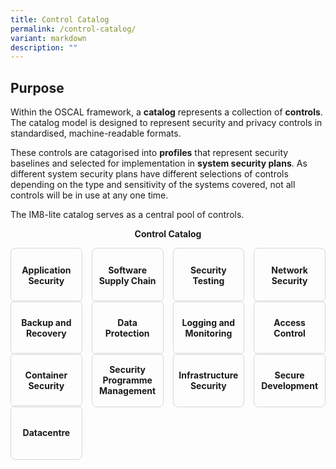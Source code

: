 ```yaml
---
title: Control Catalog
permalink: /control-catalog/
variant: markdown
description: ""
---
```

## Purpose

Within the OSCAL framework, a **catalog** represents a collection of **controls**. The catalog model is designed to represent security and privacy controls in standardised, machine-readable formats.

These controls are catagorised into **profiles** that represent security baselines and selected for implementation in **system security plans**. As different system security plans have different selections of controls depending on the type and sensitivity of the systems covered, not all controls will be in use at any one time.

The IM8-lite catalog serves as a central pool of controls.

<style>
	p.controls-title {
	  display: flex;
	  justify-content: center;
	}
	#grid.controls {
	  display: grid;
	  grid-template-columns: repeat(4, minmax(0, 1fr));
	  grid-auto-rows: 1fr;
	  grid-gap: 15px;
	}
	#grid.controls > div.content {
	  display: contents;
  }
	
	#grid.controls > div.content a {
	  border: 1px solid #d6d6d6;
	  border-radius: 8px;
	  padding: 8px;
    display: flex;
	  justify-content: center;
	  align-items: center;
	  text-align: center;
	  height: 100%;
    text-decoration: none;
	  font-weight: bold;
	}
	</style>
	
<p class="controls-title"><strong>Control Catalog<strong></strong></strong></p>
<div class="controls" id="grid">
	<div class="content">
	  <div><a href="/control-catalog/001-application-security/" rel="noopener noreferrer nofollow">Application Security</a></div>
		<div><a href="/control-catalog/002-software-supply-chain/" rel="noopener noreferrer nofollow">Software Supply Chain</a></div>
		<div><a href="/control-catalog/003-security-testing/" rel="noopener noreferrer nofollow">Security Testing</a></div>
		<div><a href="/control-catalog/004-network-security/" rel="noopener noreferrer nofollow">Network Security</a></div>
	</div>
	<div class="content">
		<div><a href="/control-catalog/005-backup-and-recovery/" rel="noopener noreferrer nofollow">Backup and Recovery</a></div>
		<div><a href="/control-catalog/006-data-protection/" rel="noopener noreferrer nofollow">Data Protection</a></div>
		<div><a href="/control-catalog/007-logging-and-monitoring/" rel="noopener noreferrer nofollow">Logging and Monitoring</a></div>
		<div><a href="/control-catalog/008-access-control/" rel="noopener noreferrer nofollow">Access Control</a></div>
	</div>
	<div class="content">
		<div><a href="/control-catalog/009-container-security/" rel="noopener noreferrer nofollow">Container Security</a></div>
	  <div><a href="/control-catalog/010-security-programme-management/" rel="noopener noreferrer nofollow">Security Programme Management</a></div>
	  <div><a href="/control-catalog/011-infrastructure-security/" rel="noopener noreferrer nofollow">Infrastructure Security</a></div>
	  <div><a href="/control-catalog/012-secure-development/" rel="noopener noreferrer nofollow">Secure Development</a></div>
	</div>
	<div class="content">
	  <div><a href="/control-catalog/013-datacentre/" rel="noopener noreferrer nofollow">Datacentre</a></div>
	</div>
</div>

